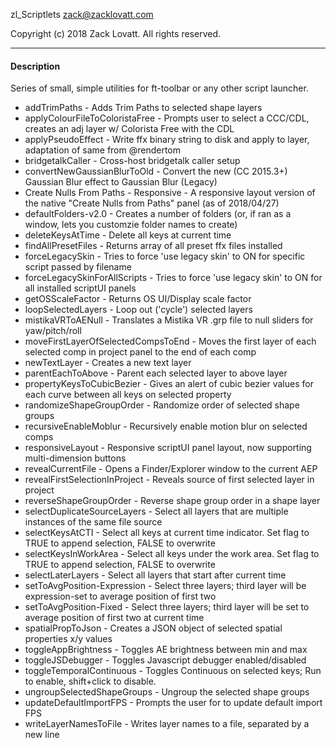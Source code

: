 zl_Scriptlets
zack@zacklovatt.com

Copyright (c) 2018 Zack Lovatt. All rights reserved.

-----------------------
#### Description

Series of small, simple utilities for ft-toolbar or any other script launcher.

* addTrimPaths                         - Adds Trim Paths to selected shape layers
* applyColourFileToColoristaFree       - Prompts user to select a CCC/CDL, creates an adj layer w/ Colorista Free with the CDL
* applyPseudoEffect                    - Write ffx binary string to disk and apply to layer, adaptation of same from @rendertom
* bridgetalkCaller                     - Cross-host bridgetalk caller setup
* convertNewGaussianBlurToOld          - Convert the new (CC 2015.3+) Gaussian Blur effect to Gaussian Blur (Legacy)
* Create Nulls From Paths - Responsive - A responsive layout version of the native "Create Nulls from Paths" panel (as of 2018/04/27)
* defaultFolders-v2.0                  - Creates a number of folders (or, if ran as a window, lets you customzie folder names to create)
* deleteKeysAtTime                     - Delete all keys at current time
* findAllPresetFiles                   - Returns array of all preset ffx files installed
* forceLegacySkin                      - Tries to force 'use legacy skin' to ON for specific script passed by filename
* forceLegacySkinForAllScripts         - Tries to force 'use legacy skin' to ON for all installed scriptUI panels
* getOSScaleFactor                     - Returns OS UI/Display scale factor
* loopSelectedLayers                   - Loop out ('cycle') selected layers
* mistikaVRToAENull                    - Translates a Mistika VR .grp file to null sliders for yaw/pitch/roll
* moveFirstLayerOfSelectedCompsToEnd   - Moves the first layer of each selected comp in project panel to the end of each comp
* newTextLayer                         - Creates a new text layer
* parentEachToAbove                    - Parent each selected layer to above layer
* propertyKeysToCubicBezier            - Gives an alert of cubic bezier values for each curve between all keys on selected property
* randomizeShapeGroupOrder             - Randomize order of selected shape groups
* recursiveEnableMoblur                - Recursively enable motion blur on selected comps
* responsiveLayout                     - Responsive scriptUI panel layout, now supporting multi-dimension buttons
* revealCurrentFile                    - Opens a Finder/Explorer window to the current AEP
* revealFirstSelectionInProject        - Reveals source of first selected layer in project
* reverseShapeGroupOrder               - Reverse shape group order in a shape layer
* selectDuplicateSourceLayers          - Select all layers that are multiple instances of the same file source
* selectKeysAtCTI                      - Select all keys at current time indicator. Set flag to TRUE to append selection, FALSE to overwrite
* selectKeysInWorkArea                 - Select all keys under the work area. Set flag to TRUE to append selection, FALSE to overwrite
* selectLaterLayers                    - Select all layers that start after current time
* setToAvgPosition-Expression          - Select three layers; third layer will be expression-set to average position of first two
* setToAvgPosition-Fixed               - Select three layers; third layer will be set to average position of first two at current time
* spatialPropToJson                    - Creates a JSON object of selected spatial properties x/y values
* toggleAppBrightness                  - Toggles AE brightness between min and max
* toggleJSDebugger                     - Toggles Javascript debugger enabled/disabled
* toggleTemporalContinuous             - Toggles Continuous on selected keys; Run to enable, shift+click to disable.
* ungroupSelectedShapeGroups           - Ungroup the selected shape groups
* updateDefaultImportFPS               - Prompts the user for to update default import FPS
* writeLayerNamesToFile                - Writes layer names to a file, separated by a new line
